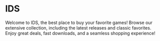 # IDS
Welcome to IDS, the best place to buy your favorite games! Browse our extensive collection, including the latest releases and classic favorites. Enjoy great deals, fast downloads, and a seamless shopping experience!

